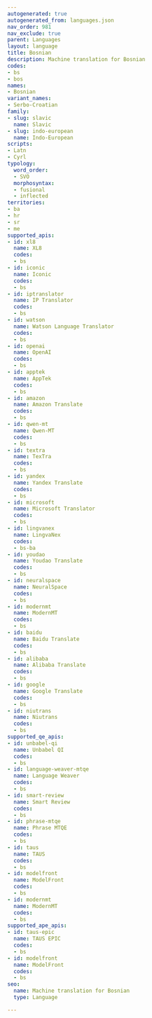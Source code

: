 ```yaml
---
autogenerated: true
autogenerated_from: languages.json
nav_order: 981
nav_exclude: true
parent: Languages
layout: language
title: Bosnian
description: Machine translation for Bosnian
codes:
- bs
- bos
names:
- Bosnian
variant_names:
- Serbo-Croatian
family:
- slug: slavic
  name: Slavic
- slug: indo-european
  name: Indo-European
scripts:
- Latn
- Cyrl
typology:
  word_order:
  - SVO
  morphosyntax:
  - fusional
  - inflected
territories:
- ba
- hr
- sr
- me
supported_apis:
- id: xl8
  name: XL8
  codes:
  - bs
- id: iconic
  name: Iconic
  codes:
  - bs
- id: iptranslator
  name: IP Translator
  codes:
  - bs
- id: watson
  name: Watson Language Translator
  codes:
  - bs
- id: openai
  name: OpenAI
  codes:
  - bs
- id: apptek
  name: AppTek
  codes:
  - bs
- id: amazon
  name: Amazon Translate
  codes:
  - bs
- id: qwen-mt
  name: Qwen-MT
  codes:
  - bs
- id: textra
  name: TexTra
  codes:
  - bs
- id: yandex
  name: Yandex Translate
  codes:
  - bs
- id: microsoft
  name: Microsoft Translator
  codes:
  - bs
- id: lingvanex
  name: LingvaNex
  codes:
  - bs-ba
- id: youdao
  name: Youdao Translate
  codes:
  - bs
- id: neuralspace
  name: NeuralSpace
  codes:
  - bs
- id: modernmt
  name: ModernMT
  codes:
  - bs
- id: baidu
  name: Baidu Translate
  codes:
  - bs
- id: alibaba
  name: Alibaba Translate
  codes:
  - bs
- id: google
  name: Google Translate
  codes:
  - bs
- id: niutrans
  name: Niutrans
  codes:
  - bs
supported_qe_apis:
- id: unbabel-qi
  name: Unbabel QI
  codes:
  - bs
- id: language-weaver-mtqe
  name: Language Weaver
  codes:
  - bs
- id: smart-review
  name: Smart Review
  codes:
  - bs
- id: phrase-mtqe
  name: Phrase MTQE
  codes:
  - bs
- id: taus
  name: TAUS
  codes:
  - bs
- id: modelfront
  name: ModelFront
  codes:
  - bs
- id: modernmt
  name: ModernMT
  codes:
  - bs
supported_ape_apis:
- id: taus-epic
  name: TAUS EPIC
  codes:
  - bs
- id: modelfront
  name: ModelFront
  codes:
  - bs
seo:
  name: Machine translation for Bosnian
  type: Language

---
```



